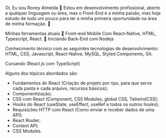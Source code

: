 Oi, Eu sou Roney Almeida 👋 
Estou em desenvolvimento profissional, aberto a qualquer linguagem ou área, mas o Front-End é a minha paixão, mas hoje estudo de tudo um pouco para ter a minha primeira oportunidade na área de minha formação. 🚀

Minhas ferramentas atuais
📲 Front-end Mobile Com React-Native, HTML, Typescript, React.
📡 Iniciando Back-End com Nodejs


Conhecimento técnico com as seguintes tecnologias de desenvolvimento: HTML, CSS, Javascript, React-Native, MySQL, Styled Components, Git.


Cursando (React.js com TypeScript)

Alguns dos tópicos abordados são:
- Fundamentos do React (Criação de projeto por npx, para que serve cada pasta e cada
arquivo, recursos básicos);
- Componentização;
- CSS com React (Component, CSS Modules, global CSS, TailwindCSS);
- Hooks do React (useState, useEffect, useRef e todos os outros hooks);
- Requisições HTTP com React (Como enviar e receber dados de uma API);
- React Router;
- Context API;
- CSS Modules.
